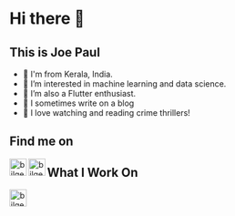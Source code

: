 # Hi there 👋

## This is Joe Paul


- 🔭 I'm from Kerala, India.
- 🌱 I’m interested in machine learning and data science.
- 👯 I’m also a Flutter enthusiast.
- 🤔 I sometimes write on a blog
- 💬 I love watching and reading crime thrillers!

## Find me on

[<img align="left" alt="bilgehangecici | LinkedIn" height="30px" src="https://cdn-icons-png.flaticon.com/512/174/174857.png"/>][linkedin]
[<img align="left" alt="bilgehangecici | Instagram" height="30px" src="https://cdn-icons-png.flaticon.com/128/1409/1409946.png"/>][instagram]


## What I Work On

<img align="left" alt="bilgehangecici | Python" height="30px" src="https://cdn-icons-png.flaticon.com/128/5968/5968350.png"/>


[instagram]: https://www.instagram.com/regular.joe13/
[linkedin]: https://www.linkedin.com/in/joepault/
